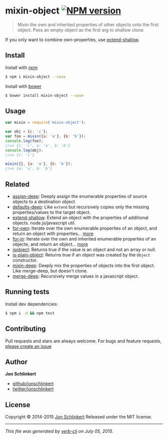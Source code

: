 # mixin-object [![NPM version](https://badge.fury.io/js/mixin-object.svg)](http://badge.fury.io/js/mixin-object)

> Mixin the own and inherited properties of other objects onto the first object. Pass an empty object as the first arg to shallow clone.

If you only want to combine own-properties, use [extend-shallow](https://github.com/jonschlinkert/extend-shallow).

## Install

Install with [npm](https://www.npmjs.com/)

```sh
$ npm i mixin-object --save
```

Install with [bower](http://bower.io/)

```sh
$ bower install mixin-object --save
```

## Usage

```js
var mixin = require('mixin-object');

var obj = {c: 'c'};
var foo = mixin({a: 'a'}, {b: 'b'});
console.log(foo);
//=> {c: 'c', a: 'a', b: 'b'}
console.log(obj);
//=> {c: 'c'}

mixin({}, {a: 'a'}, {b: 'b'});
//=> {a: 'a', b: 'b'}
```

## Related

* [assign-deep](https://github.com/jonschlinkert/assign-deep): Deeply assign the enumerable properties of source objects to a destination object.
* [defaults-deep](https://github.com/jonschlinkert/defaults-deep): Like `extend` but recursively copies only the missing properties/values to the target object.
* [extend-shallow](https://github.com/jonschlinkert/extend-shallow): Extend an object with the properties of additional objects. node.js/javascript util.
* [for-own](https://github.com/jonschlinkert/for-own): Iterate over the own enumerable properties of an object, and return an object with properties… [more](https://github.com/jonschlinkert/for-own)
* [for-in](https://github.com/jonschlinkert/for-in): Iterate over the own and inherited enumerable properties of an objecte, and return an object… [more](https://github.com/jonschlinkert/for-in)
* [isobject](https://github.com/jonschlinkert/isobject): Returns true if the value is an object and not an array or null.
* [is-plain-object](https://github.com/jonschlinkert/is-plain-object): Returns true if an object was created by the `Object` constructor.
* [mixin-deep](https://github.com/jonschlinkert/mixin-deep): Deeply mix the properties of objects into the first object. Like merge-deep, but doesn't clone.
* [merge-deep](https://github.com/jonschlinkert/merge-deep): Recursively merge values in a javascript object.

## Running tests

Install dev dependencies:

```sh
$ npm i -d && npm test
```

## Contributing

Pull requests and stars are always welcome. For bugs and feature requests, [please create an issue](https://github.com/jonschlinkert/mixin-object/issues/new)

## Author

**Jon Schlinkert**

+ [github/jonschlinkert](https://github.com/jonschlinkert)
+ [twitter/jonschlinkert](http://twitter.com/jonschlinkert)

## License

Copyright © 2014-2015 [Jon Schlinkert](https://github.com/jonschlinkert)
Released under the MIT license.

***

_This file was generated by [verb-cli](https://github.com/assemble/verb-cli) on July 05, 2015._
